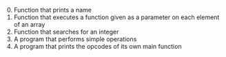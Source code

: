 0. Function that prints a name
1. Function that executes a function given as a parameter on each element of an array
2. Function that searches for an integer
3. A program that performs simple operations
100. A program that prints the opcodes of its own main function
